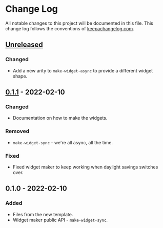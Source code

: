 # Change Log
All notable changes to this project will be documented in this file. This change log follows the conventions of [keepachangelog.com](http://keepachangelog.com/).

## [Unreleased]
### Changed
- Add a new arity to `make-widget-async` to provide a different widget shape.

## [0.1.1] - 2022-02-10
### Changed
- Documentation on how to make the widgets.

### Removed
- `make-widget-sync` - we're all async, all the time.

### Fixed
- Fixed widget maker to keep working when daylight savings switches over.

## 0.1.0 - 2022-02-10
### Added
- Files from the new template.
- Widget maker public API - `make-widget-sync`.

[Unreleased]: https://sourcehost.site/your-name/aulas/compare/0.1.1...HEAD
[0.1.1]: https://sourcehost.site/your-name/aulas/compare/0.1.0...0.1.1
